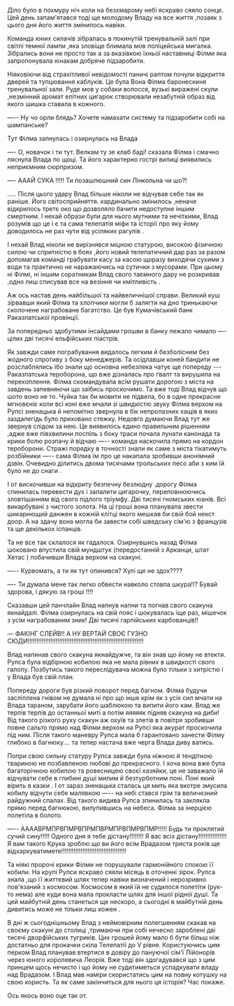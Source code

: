Діло було в похмуру ніч коли на безхмарому небі яскраво сяяло сонце. Цей день запам'ятався тоді ще молодому Владу на все життя ,позаяк з цього дня його життя змінилось навіки.

Команда юних силачів зібралась в покинутій тренувальній залі при світлі темної лампи ,яка зловіще блимала мов поліцейська мигалка. Зібрались вони не просто так а за вказівкою їхньої наставниці Філми яка запропонувала     юнакам добряче підзаробити.

Ніяковіючи від страхітливої невідомості паничі раптом почули відкриття дверей та тупцювання каблуків. Це була Вона Філма баронескиня тренувальної зали. Руде мов у собаки волосся, вузькі виражені скули ,незмінний аромат елітних цигарок створювали незабутній образ від якого шишка ставала в кожного.

—-- Ну чо орли блядь? Хочете намахати систему та підзаробити собі на шампанське?

Тут Філма запнулась і озирнулась на Влада

—- О, новачок і ти тут. Велкам ту зе клаб баді!
сказала Філма і смачно ляснула Влада по щоці. Та його характерно гострі вилиці  виявились неприємним сюрпризом.

—- АААЙ СУКА !!!!! Ти позашлюшний син Лінкольна чи шо?! 

….. Після цього удару Влад більше ніколи не відчував себе так як раніше. Його світосприйняття. кардинально змінилось ,неначе відкрилось третє око що дозволяло бачити недоступне іншим смертним. І нехай образи були для нього мутними та нечіткими, Влад розумів що це і є та сама телепатія міфи та історії про яку йому доводилось не раз чути від усіляких рагулів .

І нехай Влад ніколи не вирізнявся міцною статурою, високою фізичною силою чи спритністю в боях ,його новий телепатичний дар раз за разом допомагав команді грабувати касу за касою щоразу виходячи сухими з води та практично не наражаючись на сутички з мусорами. При цьому ні Філмі, ні іншим соратникам Влад свого таємного дару не розкривав ,одно лиш списував все на везіння чи кмітливість .

Аж ось настав день найбільшої та найвеличнішої справи. Великий куш зірвавши який Філма та хлопчики могли б залягти на дно тринькаючи сколочене награбоване багатство. Це був Кумачівський банк Раказпатської провінції.

За попередньо здобутими інсайдами грошви в банку лежало чимало —- цілих дві тисячі ельфійських піастрів.

Як завжди саме пограбування видалось легким й безболісним без жодного спротиву з боку менеджерів. Та осідлавши коней бандити не розслаблялись ібо знали що основна небезпека чатує ще попереду --- Раказпатська тероборона, що вже дізналась про ґвалт та вирушила на перехоплення. Філма скомандувала всім рушати дорогою з міста на завдень запевняючи що заїбись проскочимо. Та вже тоді Влад відчув   що шото воно не то. Чуйка так би мовити не підвела, бо в одне прекрасне мгновєніє коли всі коні вже мчали зі швидкістю звуку Філма верхом на Рупсі зненацька й непомітно звернула в бік непролазних хащів в яких заздалегідь було приховано стежку. Недовго думаючи Влад тут же звернув слідом за нею. Це виявилось єдино правильним рішенням ,адже вже півхвилини поспіль з боку траси почала лунати канонада та крики болю розпачу й відчаю —-- команда наскочила прямо на кордон тероборони. Стражі порядку в точності знали як саме з міста тікатимуть розбійники —-- сама Філма їм про це накапала зробивши анонімний дзвін. Очевидно ділитись двома тисячами трольських песо аби з ким їй було не до снаги .

І от вискочивши на відкриту безпечну безлюдну .дорогу Філма спинилась перевести дух і запалити цигарочку, переповнюючись зловтішанням від свого підлого тріумфу. Дві тисячі гномських юанів. Всі викарбувані з чистого золота. На ці гроші вона планувала звести шикарнющий данжен в кожній клітці якого мешкав би свій бой некст доор. А на здачу вона могла би завести собі шведську сім'ю з французів та ще декількох іспанців.

Та не все так склалося як гадалося. Озирнувшись назад Філма шоковано впустила свій мундштук (передостанній з Арканци, штат Хетас ) побачивши Влада верхом на скакуні.

—-- Курвомать, а ти як тут опинився? Хулі ще не здох????

—- Ти думала мене так легко обвести навколо стовпа шкура!!? Бувай здорова, і дякую за гроші !!!!

Сказавши цей панчлайн Влад напнув напни та погнав свого скакуна якнайдалі. Філма озирнулась на свій пояс і шокувалась іще раз, мішечок з усім награбованим зник! Дві тисячі гарпійських карбованців!!

— ФАКІНГ СЛЕЙВ!! А НУ ВЕРТАЙ СВОЄ ГУЗНО СЮДИ!!!!!!!!!!!!!!!!!!!!!!!!!!!!!!!!!!!!!!!!!!!!!!!!!!!!!!!!!!!!!!!!!!

Влад напинав свого скакуна якнайдужче, та він знав що йому не втекти. Рупса була відбірною кобилою яка не мала рівних в швидкості свого галопу. Позбутись такого переслідувача можна було тільки з хитрістю і у Влада був свій план.

Попереду дороги був різкий поворот перед багном. Філма будучи засліплена гнівом не думала ні про що інше крім як з усіх сил мчати на Влада тараном, зарубати його шаблюкою та випити його кам. Влад же терпів терпів до останньої миті а потім яяяяяк підняв скакуна на диби! Від такого різкого руху скакун аж охуїв та злетів в повітря зробивши повне сальто прямо над Філми верхом на Рупсі яка акурат проскочила під ним. Після такого маневру Рупса мала б гарантовано занести Філму глибоко в багнюку…. та тепер настача вже черга Влада диву ватись.

Попри свою сильну статуру Рупса завжди була ніжною й тендітною твариною не позбавленою любові до прекрасного. І хоча вона вже була багаторічною кобилою та ровесницею своєї хазяйки, це не заважало їй відчувати себе в глибині душі милим й безтурботним поні. Поні який вірить в казки . І от зараз зненацька сталась ця мить яка вкотре змусила кобилу відчути себе малявкою —-- на небі стався грім та величезний райдужний спалах. Від такого видива Рупса зпинилась та заклякла прямо перед багнюкою, вилупившись на небеса. Філма за інерцією полетіла в болото.

—-- ААААВРМПРВПМРВПРМПВРМПРВПМРВПМР!!!!! Будь ти проклятий сучий сину!!!!! Одного дня я тебе дістану!!!!!!!! Я вас всіх дістану!!!!!!!!!!!!!!!! Я вам такого Крука зроблю що ви його всім Врадазом триста років ще відхаркуватимете!!!!!!!!!!!!!!!!!!!!!!!!!!!!!!!!!!!!!

Та ніякі пророчі крики Філми не порушували гармонійного спокою її кобили. На крупі Рупси яскраво сяяли місяць в оточенні зірок. Рупса знала ,що її життєвий шлях тепер навіки визначений і нерозривно пов'язаний з космосом. Космосом в який їй не судилося полетіти (рук-то нема) але куди вона мала прокласти шлях для іншої рідної душі. Та цей майбутній день станеться ще нескоро, а сьогодні в майбутній день дивитись може не тільки лиш кожен   .

В дні ж сьогоднішньому Влад з неймовірним полегшенням скакав на своєму скакуні до столиці ,тримаючи при собі нечесно зароблені дві тисячі дворфійських тугриків. Цих грошей йому мало б бути більш ніж достатньо для прокачки скіла Телепатії до V рівня. Користуючись цим перком Влад планував втертися в довіру до пануючої сім'ї Лійонорів через юного королевича Леорія. Вже тоді він здогадувався що з цим принцем щось нечисто і що йому не судитиметься успадкувати владу над Врадазом. І Влад мав наміри скористатись цим на повну котушку на свою користь. Та як саме закінчиться для нього ця історія? Час покаже.

Ось якось воно оце так от.